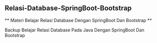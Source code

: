 ## Relasi-Database-SpringBoot-Bootstrap ##
** Materi Belajar Relasi Database Dengan SpringBoot Dan Bootstrap **

Backup Belajar Relasi Database Pada Java Dengan SpringBoot Dan Bootstrap
